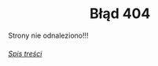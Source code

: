 # &nbsp;&nbsp;&nbsp;&nbsp;&nbsp;&nbsp;&nbsp;&nbsp;&nbsp;&nbsp;&nbsp;&nbsp;&nbsp;&nbsp;&nbsp;&nbsp;&nbsp;&nbsp;&nbsp;&nbsp;&nbsp;&nbsp;&nbsp;&nbsp;&nbsp;Błąd 404
Strony nie odnaleziono!!!
###### [Spis treści](Wstep/0.1.Spis_tresci.md)